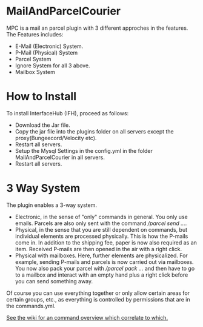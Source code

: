 # MailAndParcelCourier
MPC is a mail an parcel plugin with 3 different approches in the features.
The Features includes:
- E-Mail (Electronic) System.
- P-Mail (Physical) System
- Parcel System
- Ignore System for all 3 above.
- Mailbox System

# How to Install
To install InterfaceHub (IFH), proceed as follows:
- Download the Jar file.
- Copy the jar file into the plugins folder on all servers except the proxy(Bungeecord/Velocity etc).
- Restart all servers.
- Setup the Mysql Settings in the config.yml in the folder MailAndParcelCourier in all servers.
- Restart all servers.

# 3 Way System
The plugin enables a 3-way system.
- Electronic, in the sense of "only" commands in general. You only use emails. Parcels are also only sent with the command */parcel send ...*.
- Physical, in the sense that you are still dependent on commands, but individual elements are processed physically. This is how the P-mails come in. In addition to the shipping fee, paper is now also required as an item. Received P-mails are then opened in the air with a right click.
- Physical with mailboxes. Here, further elements are physicalized. For example, sending P-mails and parcels is now carried out via mailboxes. You now also pack your parcel with */parcel pack ...* and then have to go to a mailbox and interact with an empty hand plus a right click before you can send something away.

Of course you can use everything together or only allow certain areas for certain groups, etc., as everything is controlled by permissions that are in the commands.yml.

[See the wiki for an command overview which correlate to which.](https://github.com/Avankziar/MailAndParcelCourier/wiki/ENG-3-Way-System)